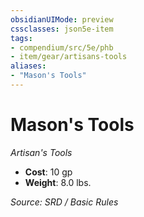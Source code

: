 ```yaml
---
obsidianUIMode: preview
cssclasses: json5e-item
tags:
- compendium/src/5e/phb
- item/gear/artisans-tools
aliases: 
- "Mason's Tools"
---
```

# Mason's Tools
*Artisan's Tools*  

- **Cost**: 10 gp
- **Weight**: 8.0 lbs.

*Source: SRD / Basic Rules*